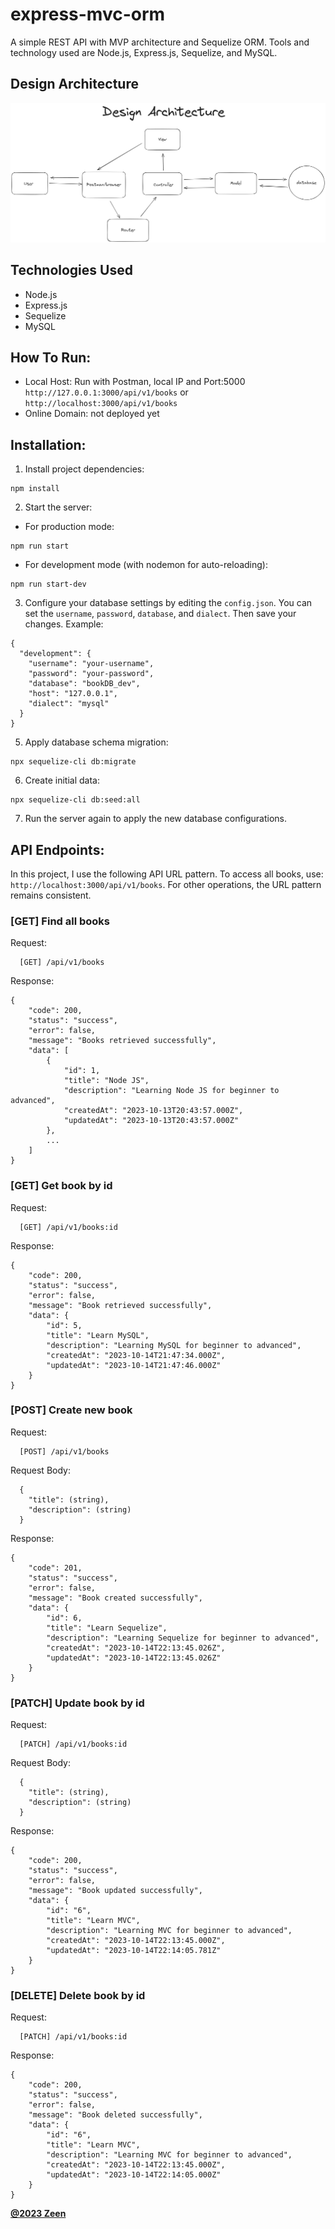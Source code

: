 # express-mvc-orm
A simple REST API with MVP architecture and Sequelize ORM. Tools and technology used are Node.js, Express.js, Sequelize, and MySQL.

## Design Architecture
<img src="./assets/readme/images/Untitled-2023-10-13-2148.png" alt="Design Architecture">

## Technologies Used
- Node.js
- Express.js
- Sequelize 
- MySQL

## How To Run:
- Local Host: Run with Postman, local IP and Port:5000 `http://127.0.0.1:3000/api/v1/books` or `http://localhost:3000/api/v1/books`
- Online Domain: not deployed yet

## Installation:
1. Install project dependencies:
```
npm install
```
2. Start the server:
- For production mode:
```
npm run start
``` 
- For development mode (with nodemon for auto-reloading):
```
npm run start-dev
```
3. Configure your database settings by editing the `config.json`. You can set the `username`, `password`, `database`, and `dialect`. Then save your changes. Example:
```
{
  "development": {
    "username": "your-username",
    "password": "your-password",
    "database": "bookDB_dev",
    "host": "127.0.0.1",
    "dialect": "mysql"
  }
}
```
5. Apply database schema migration:
```
npx sequelize-cli db:migrate
```
6. Create initial data:
```
npx sequelize-cli db:seed:all
```
7. Run the server again to apply the new database configurations.

## API Endpoints:
In this project, I use the following API URL pattern. To access all books, use: `http://localhost:3000/api/v1/books`. For other operations, the URL pattern remains consistent.

### [GET] Find all books

Request:
```
  [GET] /api/v1/books
```

Response:
```
{
    "code": 200,
    "status": "success",
    "error": false,
    "message": "Books retrieved successfully",
    "data": [
        {
            "id": 1,
            "title": "Node JS",
            "description": "Learning Node JS for beginner to advanced",
            "createdAt": "2023-10-13T20:43:57.000Z",
            "updatedAt": "2023-10-13T20:43:57.000Z"
        },
        ...
    ]
}
```

### [GET] Get book by id

Request:
```
  [GET] /api/v1/books:id
```

Response:
```
{
    "code": 200,
    "status": "success",
    "error": false,
    "message": "Book retrieved successfully",
    "data": {
        "id": 5,
        "title": "Learn MySQL",
        "description": "Learning MySQL for beginner to advanced",
        "createdAt": "2023-10-14T21:47:34.000Z",
        "updatedAt": "2023-10-14T21:47:46.000Z"
    }
}
```

### [POST] Create new book

Request:
```
  [POST] /api/v1/books
```

Request Body:
```
  {
    "title": (string),
    "description": (string)
  }
```

Response:
```
{
    "code": 201,
    "status": "success",
    "error": false,
    "message": "Book created successfully",
    "data": {
        "id": 6,
        "title": "Learn Sequelize",
        "description": "Learning Sequelize for beginner to advanced",
        "createdAt": "2023-10-14T22:13:45.026Z",
        "updatedAt": "2023-10-14T22:13:45.026Z"
    }
}
```

### [PATCH] Update book by id

Request:
```
  [PATCH] /api/v1/books:id
```

Request Body:
```
  {
    "title": (string),
    "description": (string)
  }
```

Response:
```
{
    "code": 200,
    "status": "success",
    "error": false,
    "message": "Book updated successfully",
    "data": {
        "id": "6",
        "title": "Learn MVC",
        "description": "Learning MVC for beginner to advanced",
        "createdAt": "2023-10-14T22:13:45.000Z",
        "updatedAt": "2023-10-14T22:14:05.781Z"
    }
}
```

### [DELETE] Delete book by id

Request:
```
  [PATCH] /api/v1/books:id
```

Response:
```
{
    "code": 200,
    "status": "success",
    "error": false,
    "message": "Book deleted successfully",
    "data": {
        "id": "6",
        "title": "Learn MVC",
        "description": "Learning MVC for beginner to advanced",
        "createdAt": "2023-10-14T22:13:45.000Z",
        "updatedAt": "2023-10-14T22:14:05.000Z"
    }
}
```

[**@2023 Zeen**](https://www.linkedin.com/in/muhammad-razin-syakib/)
